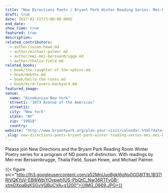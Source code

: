 ```yaml
---
title: "New Directions Poets / Bryant Park Winter Reading Series: Mei-Mei Bersenbrugge, Thalia Field, Susan Howe, Michael Palmer"
draft: true
date: 2017-02-21T23:00:00.000Z
end_date:
show_time: true
featured: true
description:
related_contributors:
  - author/susan-howe.md
  - author/michael-palmer.md
  - author/mei-mei-berssenbrugge.md
  - author/thalia-field.md
related_books:
  - book/the-laughter-of-the-sphinx.md
  - book/debths.md
  - book/hello-the-roses.md
  - book/bird-lovers-backyard.md
featured_image: 
venue:
  name: "Kinokuniya New York"
  street1: "1073 Avenue of the Americas"
  street12:
  city: "New York"
  state: "NY"
  zip: "10018"
  country:
website: "http://www.bryantpark.org/plan-your-visit/calendar.html?date=2017-02-19"
_slug: new-directions-poets-bryant-park-winter-reading-series-mei-mei-bersenbrugge-thalia-field-susan-howe-michael-palmer
---
```


Please join New Directions and the Bryant Park Reading Room Winter Poetry series for a program of ND poets of distinction. With readings by Mei-mei Berssenbrugge, Thalia Field, Susan Howe, and Michael Palmer.

{{< figure src="http://lh3.googleusercontent.com/a52MnUuoBgkl6gNx0GD8lT9L1B37lRIVQKYsV-EBl8WbjYOvpwh1US-PbQtC_Nw36RTFvGB-xtmDXpaBsKSGvVQBuCVA=s1200">}}IMG_0669.JPG>}}

